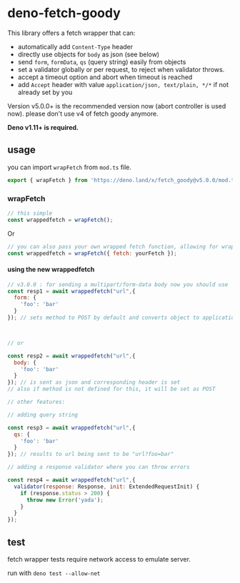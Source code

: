# deno-fetch-goody

This library offers a fetch wrapper that can:

- automatically add `Content-Type` header
- directly use objects for `body` as json (see below)
- send `form`, `formData`, `qs` (query string) easily from objects
- set a validator globally or per request, to reject when validator throws.
- accept a timeout option and abort when timeout is reached
- add `Accept` header with value `application/json, text/plain, */*` if not already set by you

Version v5.0.0+ is the recommended version now (abort controller is used now). please don't use v4 of fetch goody anymore.

**Deno v1.11+ is required.**

## usage

you can import `wrapFetch` from `mod.ts` file.

```js
export { wrapFetch } from 'https://deno.land/x/fetch_goody@v5.0.0/mod.ts';
```

### wrapFetch

```js
// this simple
const wrappedfetch = wrapFetch();
```

Or

```js
// you can also pass your own wrapped fetch function, allowing for wrapping fetch multiple times
const wrappedfetch = wrapFetch({ fetch: yourFetch });
```

#### using the new wrappedfetch

```js
// v3.0.0 : for sending a multipart/form-data body now you should use `formData`.
const resp1 = await wrappedfetch("url",{
  form: {
    'foo': 'bar'
  }
}); // sets method to POST by default and converts object to application/x-www-form-urlencoded.



// or 

const resp2 = await wrappedfetch("url",{
  body: {
    'foo': 'bar'
  }
}); // is sent as json and corresponding header is set
// also if method is not defined for this, it will be set as POST

// other features:

// adding query string

const resp3 = await wrappedfetch("url",{
  qs: {
    'foo': 'bar'
  }
}); // results to url being sent to be "url?foo=bar"

// adding a response validator where you can throw errors

const resp4 = await wrappedfetch("url",{
  validator(response: Response, init: ExtendedRequestInit) {
    if (response.status > 200) {
      throw new Error('yada');
    }
  }
});

```

## test

fetch wrapper tests require network access to emulate server.

run with `deno test --allow-net`
